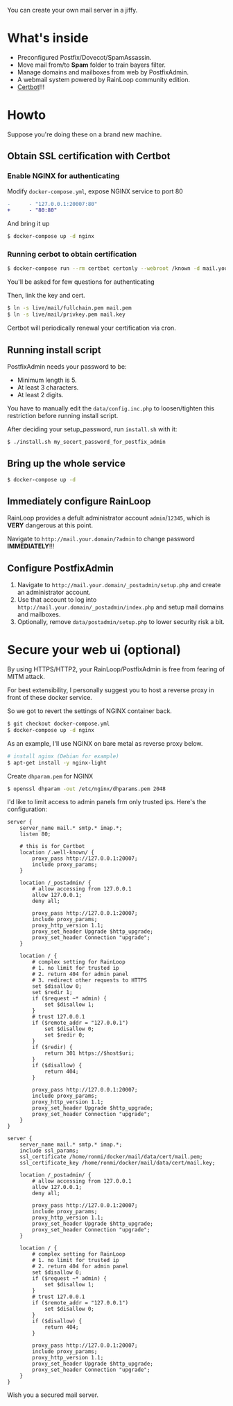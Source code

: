 You can create your own mail server in a jiffy.

# What's inside

* Preconfigured Postfix/Dovecot/SpamAssassin.
* Move mail from/to **Spam** folder to train bayers filter.
* Manage domains and mailboxes from web by PostfixAdmin.
* A webmail system powered by RainLoop community edition.
* [Certbot](https://letsencrypt.org)!!!

# Howto

Suppose you're doing these on a brand new machine.

## Obtain SSL certification with Certbot

### Enable NGINX for authenticating

Modify `docker-compose.yml`, expose NGINX service to port 80

```diff
-      - "127.0.0.1:20007:80"
+      - "80:80"
```

And bring it up

```sh
$ docker-compose up -d nginx
```

### Running cerbot to obtain certification

```sh
$ docker-compose run --rm certbot certonly --webroot /known -d mail.your.domain -d another.host -d another.domain --cert-name mail
```

You'll be asked for few questions for authenticating

Then, link the key and cert.

```sh
$ ln -s live/mail/fullchain.pem mail.pem
$ ln -s live/mail/privkey.pem mail.key
```

Certbot will periodically renewal your certification via cron.

## Running install script

PostfixAdmin needs your password to be:

* Minimum length is 5.
* At least 3 characters.
* At least 2 digits.

You have to manually edit the `data/config.inc.php` to loosen/tighten this restriction before running install script.

After deciding your setup_password, run `install.sh` with it:

```sh
$ ./install.sh my_secert_password_for_postfix_admin
```

## Bring up the whole service

```sh
$ docker-compose up -d
```

## Immediately configure RainLoop

RainLoop provides a defult administrator account `admin`/`12345`, which is **VERY** dangerous at this point.

Navigate to `http://mail.your.domain/?admin` to change password **IMMEDIATELY**!!!

## Configure PostfixAdmin

1. Navigate to `http://mail.your.domain/_postadmin/setup.php` and create an administrator account.
2. Use that account to log into `http://mail.your.domain/_postadmin/index.php` and setup mail domains and mailboxes.
3. Optionally, remove `data/postadmin/setup.php` to lower security risk a bit.

# Secure your web ui (optional)

By using HTTPS/HTTP2, your RainLoop/PostfixAdmin is free from fearing of MITM attack.

For best extensibility, I personally suggest you to host a reverse proxy in front of these docker service.

So we got to revert the settings of NGINX container back.

```sh
$ git checkout docker-compose.yml
$ docker-compose up -d nginx
```

As an example, I'll use NGINX on bare metal as reverse proxy below.

```sh
# install nginx (Debian for example)
$ apt-get install -y nginx-light
```

Create `dhparam.pem` for NGINX

```sh
$ openssl dhparam -out /etc/nginx/dhparams.pem 2048
```

I'd like to limit access to admin panels frm only trusted ips. Here's the configuration:

```nginx
server {
    server_name mail.* smtp.* imap.*;
    listen 80;

	# this is for Certbot
    location /.well-known/ {
        proxy_pass http://127.0.0.1:20007;
        include proxy_params;
    }

    location /_postadmin/ {
        # allow accessing from 127.0.0.1
        allow 127.0.0.1;
        deny all;

        proxy_pass http://127.0.0.1:20007;
        include proxy_params;
        proxy_http_version 1.1;
        proxy_set_header Upgrade $http_upgrade;
        proxy_set_header Connection "upgrade";
    }

    location / {
        # complex setting for RainLoop
        # 1. no limit for trusted ip
        # 2. return 404 for admin panel
        # 3. redirect other requests to HTTPS
        set $disallow 0;
        set $redir 1;
        if ($request ~* admin) {
            set $disallow 1;
        }
        # trust 127.0.0.1
        if ($remote_addr = "127.0.0.1")
            set $disallow 0;
            set $redir 0;
        }
        if ($redir) {
            return 301 https://$host$uri;
        }
        if ($disallow) {
            return 404;
        }

        proxy_pass http://127.0.0.1:20007;
        include proxy_params;
        proxy_http_version 1.1;
        proxy_set_header Upgrade $http_upgrade;
        proxy_set_header Connection "upgrade";
    }
}

server {
    server_name mail.* smtp.* imap.*;
    include ssl_params;
    ssl_certificate /home/ronmi/docker/mail/data/cert/mail.pem;
    ssl_certificate_key /home/ronmi/docker/mail/data/cert/mail.key;

    location /_postadmin/ {
        # allow accessing from 127.0.0.1
        allow 127.0.0.1;
        deny all;

        proxy_pass http://127.0.0.1:20007;
        include proxy_params;
        proxy_http_version 1.1;
        proxy_set_header Upgrade $http_upgrade;
        proxy_set_header Connection "upgrade";
    }
    
    location / {
        # complex setting for RainLoop
        # 1. no limit for trusted ip
        # 2. return 404 for admin panel
        set $disallow 0;
        if ($request ~* admin) {
            set $disallow 1;
        }
        # trust 127.0.0.1
        if ($remote_addr = "127.0.0.1")
            set $disallow 0;
        }
        if ($disallow) {
            return 404;
        }

        proxy_pass http://127.0.0.1:20007;
        include proxy_params;
        proxy_http_version 1.1;
        proxy_set_header Upgrade $http_upgrade;
        proxy_set_header Connection "upgrade";
    }
}
```

Wish you a secured mail server.
